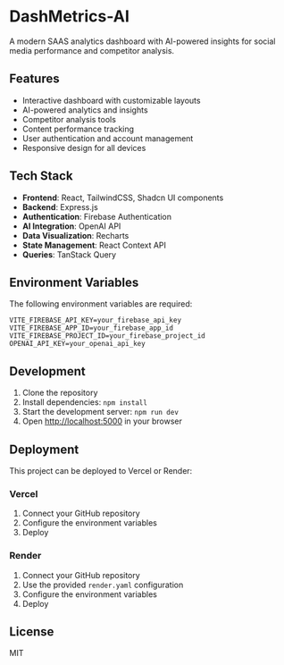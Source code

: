 # DashMetrics-AI

A modern SAAS analytics dashboard with AI-powered insights for social media performance and competitor analysis.

## Features

- Interactive dashboard with customizable layouts
- AI-powered analytics and insights
- Competitor analysis tools
- Content performance tracking
- User authentication and account management
- Responsive design for all devices

## Tech Stack

- **Frontend**: React, TailwindCSS, Shadcn UI components
- **Backend**: Express.js
- **Authentication**: Firebase Authentication
- **AI Integration**: OpenAI API
- **Data Visualization**: Recharts
- **State Management**: React Context API
- **Queries**: TanStack Query

## Environment Variables

The following environment variables are required:

```
VITE_FIREBASE_API_KEY=your_firebase_api_key
VITE_FIREBASE_APP_ID=your_firebase_app_id
VITE_FIREBASE_PROJECT_ID=your_firebase_project_id
OPENAI_API_KEY=your_openai_api_key
```

## Development

1. Clone the repository
2. Install dependencies: `npm install`
3. Start the development server: `npm run dev`
4. Open [http://localhost:5000](http://localhost:5000) in your browser

## Deployment

This project can be deployed to Vercel or Render:

### Vercel
1. Connect your GitHub repository
2. Configure the environment variables
3. Deploy

### Render
1. Connect your GitHub repository
2. Use the provided `render.yaml` configuration
3. Configure the environment variables
4. Deploy

## License

MIT